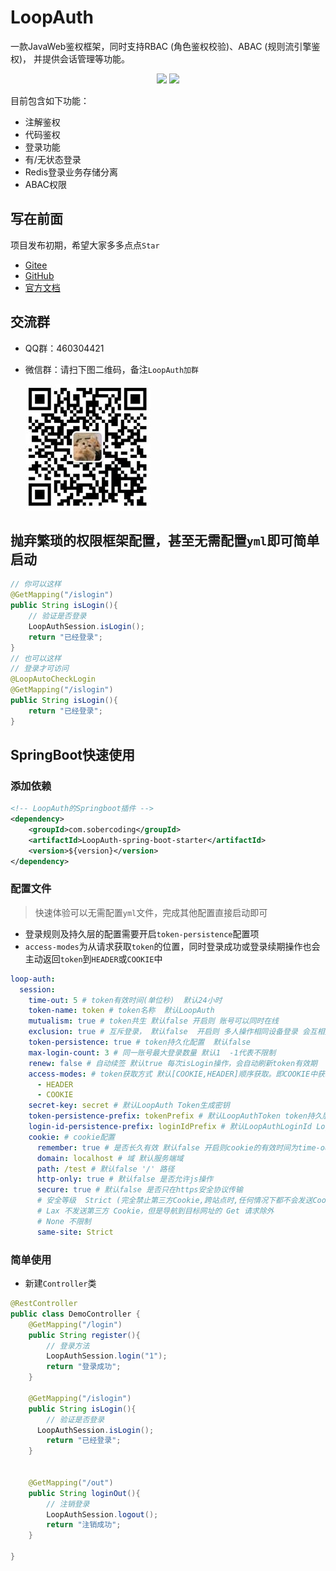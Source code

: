 # LoopAuth

一款JavaWeb鉴权框架，同时支持RBAC (角色鉴权校验)、ABAC (规则流引擎鉴权)， 
并提供会话管理等功能。

<p align="center">
	<img src="https://img.shields.io/badge/LoopAuth-v2.1.0-brightgreen.svg">
	<img src="https://img.shields.io/github/license/mashape/apistatus.svg">
</p>

目前包含如下功能：
- 注解鉴权
- 代码鉴权
- 登录功能
- 有/无状态登录
- Redis登录业务存储分离
- ABAC权限

## 写在前面

项目发布初期，希望大家多多点点`Star`
- [Gitee](https://gitee.com/lucky-color/loop-auth)
- [GitHub](https://github.com/ChangZou/LoopAuth)
- [官方文档](https://loopauth.sobercoding.com)

## 交流群
- QQ群：460304421
- 微信群：请扫下图二维码，备注`LoopAuth加群`

  <img src="LoopAuth-doc/docs/.vuepress/public/img/mywx.jpg" alt="img" />

## 抛弃繁琐的权限框架配置，甚至无需配置`yml`即可简单启动

```java
// 你可以这样
@GetMapping("/islogin")
public String isLogin(){
    // 验证是否登录
    LoopAuthSession.isLogin();
    return "已经登录";
}
// 也可以这样
// 登录才可访问
@LoopAutoCheckLogin
@GetMapping("/islogin")
public String isLogin(){
    return "已经登录";
}
```

## SpringBoot快速使用

### 添加依赖

```xml
<!-- LoopAuth的Springboot插件 -->
<dependency>
    <groupId>com.sobercoding</groupId>
    <artifactId>LoopAuth-spring-boot-starter</artifactId>
    <version>${version}</version>
</dependency>
```

### 配置文件

> 快速体验可以无需配置`yml`文件，完成其他配置直接启动即可

- 登录规则及持久层的配置需要开启`token-persistence`配置项
- `access-modes`为从请求获取`token`的位置，同时登录成功或登录续期操作也会主动返回`token`到`HEADER`或`COOKIE`中

```yml
loop-auth:
  session:
    time-out: 5 # token有效时间(单位秒)  默认24小时
    token-name: token # token名称  默认LoopAuth
    mutualism: true # token共生 默认false 开启则 账号可以同时在线
    exclusion: true # 互斥登录， 默认false  开启则 多人操作相同设备登录 会互相挤掉线（只有在 mutualism=true 时此配置才有效）
    token-persistence: true # token持久化配置  默认false
    max-login-count: 3 # 同一账号最大登录数量 默认1  -1代表不限制
    renew: false # 自动续签 默认true 每次isLogin操作，会自动刷新token有效期
    access-modes: # token获取方式 默认[COOKIE,HEADER]顺序获取。即COOKIE中获取到鉴权成功，则不前往HEADER获取
      - HEADER
      - COOKIE
    secret-key: secret # 默认LoopAuth Token生成密钥
    token-persistence-prefix: tokenPrefix # 默认LoopAuthToken token持久层存储的前缀
    login-id-persistence-prefix: loginIdPrefix # 默认LoopAuthLoginId LoginId持久层存储的前缀
    cookie: # cookie配置
      remember: true # 是否长久有效 默认false 开启则cookie的有效时间为time-out,关闭则网页关闭后cookie丢失
      domain: localhost # 域 默认服务端域
      path: /test # 默认false '/' 路径
      http-only: true # 默认false 是否允许js操作
      secure: true # 默认false 是否只在https安全协议传输
      # 安全等级  Strict (完全禁止第三方Cookie,跨站点时,任何情况下都不会发送Cookie) 默认不限制
      # Lax 不发送第三方 Cookie，但是导航到目标网址的 Get 请求除外
      # None 不限制
      same-site: Strict
```

### 简单使用
- 新建`Controller`类

```java
@RestController
public class DemoController {
    @GetMapping("/login")
    public String register(){
        // 登录方法
        LoopAuthSession.login("1");
        return "登录成功";
    }

    @GetMapping("/islogin")
    public String isLogin(){
        // 验证是否登录
      LoopAuthSession.isLogin();
        return "已经登录";
    }


    @GetMapping("/out")
    public String loginOut(){
        // 注销登录
        LoopAuthSession.logout();
        return "注销成功";
    }

}
```